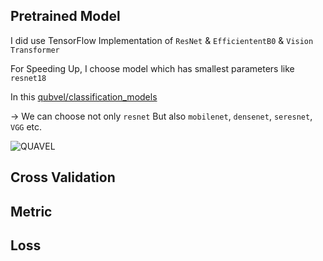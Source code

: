 ## Pretrained Model
   I did use TensorFlow Implementation of `ResNet` & `EfficiententB0` & `Vision Transformer`

   For Speeding Up, I choose model which has smallest parameters like `resnet18`

   In this [qubvel/classification_models](https://github.com/qubvel/classification_models)

   -> We can choose not only `resnet` But also `mobilenet`, `densenet`, `seresnet`, `VGG` etc.

   ![QUAVEL](https://github.com/user-attachments/assets/ef8f3ac6-5c43-499d-b4d4-83fe258fc552)


## Cross Validation

## Metric

## Loss 
